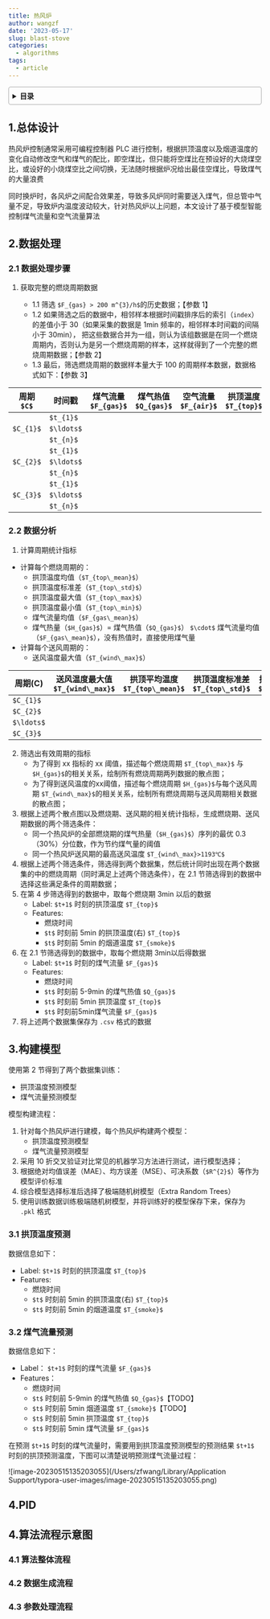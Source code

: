 ```yaml
---
title: 热风炉
author: wangzf
date: '2023-05-17'
slug: blast-stove
categories:
  - algorithms
tags:
  - article
---
```


<style>
details {
    border: 1px solid #aaa;
    border-radius: 4px;
    padding: .5em .5em 0;
}
summary {
    font-weight: bold;
    margin: -.5em -.5em 0;
    padding: .5em;
}
details[open] {
    padding: .5em;
}
details[open] summary {
    border-bottom: 1px solid #aaa;
    margin-bottom: .5em;
}
img {
    pointer-events: none;
}
</style>

<details><summary>目录</summary><p>

- [1.总体设计](#1总体设计)
- [2.数据处理](#2数据处理)
  - [2.1 数据处理步骤](#21-数据处理步骤)
  - [2.2 数据分析](#22-数据分析)
- [3.构建模型](#3构建模型)
  - [3.1 拱顶温度预测](#31-拱顶温度预测)
  - [3.2 煤气流量预测](#32-煤气流量预测)
- [4.PID](#4pid)
- [4.算法流程示意图](#4算法流程示意图)
  - [4.1 算法整体流程](#41-算法整体流程)
  - [4.2 数据生成流程](#42-数据生成流程)
  - [4.3 参数处理流程](#43-参数处理流程)
</p></details><p></p>

## 1.总体设计

热风炉控制通常采用可编程控制器 PLC 进行控制，根据拱顶温度以及烟道温度的变化自动修改空气和煤气的配比，即空煤比，但只能将空煤比在预设好的大烧煤空比，或设好的小烧煤空比之间切换，无法随时根据炉况给出最佳空煤比，导致煤气的大量浪费

同时换炉时，各风炉之间配合效果差，导致多风炉同时需要送入煤气，但总管中气量不足，导致炉内温度波动较大，针对热风炉以上问题，本文设计了基于模型智能控制煤气流量和空气流量算法

## 2.数据处理

### 2.1 数据处理步骤

1. 获取完整的燃烧周期数据

	- 1.1 筛选 `$F_{gas} > 200 m^{3}/h$`的历史数据；【参数 1】
	- 1.2 如果筛选之后的数据中，相邻样本根据时间戳排序后的索引（`index`） 的差值小于 30（如果采集的数据是 1min 频率的，相邻样本时间戳的间隔小于 30min），
      把这些数据合并为一组，则认为该组数据是在同一个燃烧周期内，否则认为是另一个燃烧周期的样本，这样就得到了一个完整的燃烧周期数据；【参数 2】
	- 1.3 最后，筛选燃烧周期的数据样本量大于 100 的周期样本数据，数据格式如下：【参数 3】

| 周期 `$C$`| 时间戳   | 煤气流量 `$F_{gas}$`| 煤气热值 `$Q_{gas}$` | 空气流量 `$F_{air}$`| 拱顶温度 `$T_{top}$` | 烟道温度 `$T_{smoke}$` | 送风温度 `$T_{wind}$` |
| ------- | -------- | ------------------ | ----------------- | ----------------- | ----------------- | ------------------- | ------------------ |
|         | `$t_{1}$` |                    |                   |                   |                   |                     |                    |
| `$C_{1}$`| `$\ldots$`|                    |                   |                   |                   |                     |                    |
|         | `$t_{n}$` |                    |                   |                   |                   |                     |                    |
|         | `$t_{1}$` |                    |                   |                   |                   |                     |                    |
| `$C_{2}$`| `$\ldots$`|                    |                   |                   |                   |                     |                    |
|         | `$t_{n}$` |                    |                   |                   |                   |                     |                    |
|         | `$t_{1}$` |                    |                   |                   |                   |                     |                    |
| `$C_{3}$`| `$\ldots$`|                    |                   |                   |                   |                     |                    |
|         | `$t_{n}$` |                    |                   |                   |                   |                     |                    |

### 2.2 数据分析

1. 计算周期统计指标

* 计算每个燃烧周期的：
	* 拱顶温度均值（`$T_{top\_mean}$`）
	* 拱顶温度标准差（`$T_{top\_std}$`）
	* 拱顶温度最大值（`$T_{top\_max}$`）
	* 拱顶温度最小值（`$T_{top\_min}$`）
	* 煤气流量均值（`$F_{gas\_mean}$`）
	* 煤气热量（`$H_{gas}$`）= 煤气热值（`$Q_{gas}$`） `$\cdot$` 煤气流量均值（`$F_{gas\_mean}$`），没有热值时，直接使用煤气量
* 计算每个送风周期的：
	* 送风温度最大值（`$T_{wind\_max}$`）

| 周期(C)  | 送风温度最大值 `$T_{wind\_max}$`| 拱顶平均温度 `$T_{top\_mean}$`| 拱顶温度标准差 `$T_{top\_std}$`| 拱顶温度最大值 `$T_{top\_max}$`| 拱顶温度最小值 `$T_{top\_min}$`| 煤气流量均值 `$F_{gas\_mean}$`| 煤气热量 `$H_{gas}$`|
| -------- | ----------------------------- | --------------------------- | ---------------------------- | ---------------------------- | ---------------------------- | --------------------------- | ----------------- |
| `$C_{1}$` |                               |                             |                              |                              |                              |                             |                   |
| `$C_{2}$` |                               |                             |                              |                              |                              |                             |                   |
| `$\ldots$`|                               |                             |                              |                              |                              |                             |                   |
| `$C_{3}$` |                               |                             |                              |                              |                              |                             |                   |

2. 筛选出有效周期的指标
	* 为了得到 xx 指标的 xx 阈值，描述每个燃烧周期 `$T_{top\_max}$` 与 `$H_{gas}$`的相关关系，绘制所有燃烧周期两列数据的散点图；
	* 为了得到送风温度的xx阈值，描述每个燃烧周期 `$H_{gas}$`与每个送风周期 `$T_{wind\_max}$`的相关关系，绘制所有燃烧周期与送风周期相关数据的散点图；
3. 根据上述两个散点图以及燃烧期、送风期的相关统计指标，生成燃烧期、送风期数据的两个筛选条件：
	- 同一个热风炉的全部燃烧期的煤气热量（`$H_{gas}$`）序列的最优 0.3（30%）分位数，作为节约煤气量的阈值
	- 同一个热风炉送风期的最高送风温度 `$T_{wind\_max}>1193℃$`
4. 根据上述两个筛选条件，筛选得到两个数据集，然后统计同时出现在两个数据集的中的燃烧周期（同时满足上述两个筛选条件），在 2.1 节筛选得到的数据中选择这些满足条件的周期数据；
5. 在第 4 步筛选得到的数据中，取每个燃烧期 3min 以后的数据
	* Label: `$t+1$` 时刻的拱顶温度 `$T_{top}$`
	* Features:
		* 燃烧时间
		* `$t$` 时刻前 5min 的拱顶温度(右) `$T_{top}$`
		* `$t$` 时刻前 5min 的烟道温度 `$T_{smoke}$`
6. 在 2.1 节筛选得到的数据中，取每个燃烧期 3min以后得数据
	* Label: `$t+1$` 时刻的煤气流量 `$F_{gas}$`
	* Features:
		* 燃烧时间
		* `$t$` 时刻前 5-9min 的煤气热值 `$Q_{gas}$`
		* `$t$` 时刻前 5min 拱顶温度 `$T_{top}$`
		* `$t$` 时刻前5min煤气流量 `$F_{gas}$`
7. 将上述两个数据集保存为 `.csv` 格式的数据

## 3.构建模型

使用第 2 节得到了两个数据集训练：

* 拱顶温度预测模型
* 煤气流量预测模型

模型构建流程：

1. 针对每个热风炉进行建模，每个热风炉构建两个模型：
	* 拱顶温度预测模型
	* 煤气流量预测模型
2. 采用 10 折交叉验证对比常见的机器学习方法进行测试，进行模型选择；
3. 根据绝对均值误差（MAE）、均方误差（MSE）、可决系数（`$R^{2}$`）等作为模型评价标准
4. 综合模型选择标准后选择了极端随机树模型（Extra Random Trees）
5. 使用训练数据训练极端随机树模型，并将训练好的模型保存下来，保存为 `.pkl` 格式

### 3.1 拱顶温度预测

数据信息如下：

* Label: `$t+1$` 时刻的拱顶温度 `$T_{top}$`
* Features:
	* 燃烧时间
	* `$t$` 时刻前 5min 的拱顶温度(右) `$T_{top}$`
	* `$t$` 时刻前 5min 的烟道温度 `$T_{smoke}$`

### 3.2 煤气流量预测

数据信息如下：

* Label： `$t+1$` 时刻的煤气流量 `$F_{gas}$`
* Features：
	* 燃烧时间
	* `$t$` 时刻前 5-9min 的煤气热值 `$Q_{gas}$`【TODO】
	* `$t$` 时刻前 5min 烟道温度 `$T_{smoke}$`【TODO】
	* `$t$` 时刻前 5min 拱顶温度 `$T_{top}$`
	* `$t$` 时刻前 5min 煤气流量 `$F_{gas}$`

在预测 `$t+1$` 时刻的煤气流量时，需要用到拱顶温度预测模型的预测结果 `$t+1$` 时刻的拱顶预测温度，下图可以清楚说明预测煤气流量过程：

![image-20230515135203055](/Users/zfwang/Library/Application Support/typora-user-images/image-20230515135203055.png)

## 4.PID

## 4.算法流程示意图

### 4.1 算法整体流程

### 4.2 数据生成流程

###  4.3 参数处理流程

